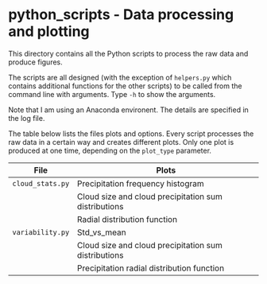 # python_scripts - Data processing and plotting

This directory contains all the Python scripts to process the raw data and produce figures.

The scripts are all designed (with the exception of `helpers.py` which contains additional functions for the other scripts) to be called from the command line with arguments. Type `-h` to show the arguments.

Note that I am using an Anaconda environent. The details are specified in the log file.

The table below lists the files plots and options. Every script processes the raw data in a certain way and creates different plots. Only one plot is produced at one time, depending on the `plot_type` parameter.

| File | Plots |
|------|-------|
| `cloud_stats.py` | Precipitation frequency histogram |
|                 | Cloud size and cloud precipitation sum distributions |
|                 | Radial distribution function |
| `variability.py` | Std_vs_mean |
|                 | Cloud size and cloud precipitation sum distributions |
|                 | Precipitation radial distribution function |


